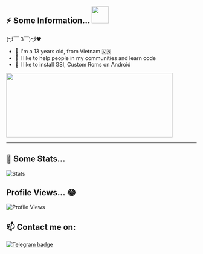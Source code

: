 ## ⚡ Some Information... <img src="https://i.pinimg.com/originals/35/d0/ba/35d0ba9d59207714c5a0a31c28706f96.gif" width="45px">
(づ￣ 3￣)づ❤

- 🐥 I'm a 13 years old, from Vietnam 🇻🇳
- 💬 I like to help people in my communities and learn code
- 🌱 I like to install GSI, Custom Roms on Android

<img src="https://jobs.hybrid-technologies.vn/wp-content/uploads/2020/06/andy-sm.png" width="440" height="170" />

---

## 🔭 Some Stats...
![Stats](https://github-readme-stats.vercel.app/api?username=TienDungVN&count_private=true&include_all_commits=true&show_icons=true)

## Profile Views... 😂
![Profile Views](https://komarev.com/ghpvc/?username=TienDungVN)

## 📫 Contact me on:
[![Telegram badge](https://img.shields.io/badge/Telegram-30302f?style=flat&logo=telegram)](https://t.me/dung0402)




